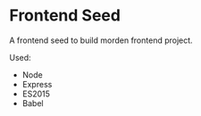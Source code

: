 # Frontend Seed

A frontend seed to build morden frontend project.

Used:
+ Node
+ Express
+ ES2015
+ Babel